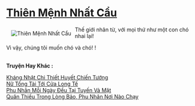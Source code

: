 <a href="https://truyentiki.com/thien-menh-nhat-cau.30773/" title="Thiên Mệnh Nhất Cẩu"><h1>Thiên Mệnh Nhất Cẩu</h1></a><div style="display:table"><img align="right" style="float: left; padding: 10px;" src="https://truyentiki.com/a/img/str/src/30773.jpg" alt="Thiên Mệnh Nhất Cẩu">Thế giới nhân từ, với mọi thứ như một con chó nhai lại! <p></p> Vì vậy, chúng tôi muốn chó và chó! !</div><p><br><b>Truyện Hay Khác :</b></p><a href="https://truyentiki.com/khang-nhat-chi-thiet-huyet-chien-tuong.30772/" alt="Kháng Nhật Chi Thiết Huyết Chiến Tướng">Kháng Nhật Chi Thiết Huyết Chiến Tướng</a><br/><a href="https://truyentiki.wordpress.com/2020/06/08/nu-tong-tai-toi-cua-long-te/" alt="Nữ Tổng Tài Tới Cửa Long Tế">Nữ Tổng Tài Tới Cửa Long Tế</a><br/><a href="https://github.com/nownovels/top500/tree/master/truyenhay/33843/" alt="Phu Nhân Mỗi Ngày Đều Tại Tuyến Vả Mặt">Phu Nhân Mỗi Ngày Đều Tại Tuyến Vả Mặt</a><br/><a href="https://github.com/nownovels/truyenhay/tree/master/truyenhay/30464/README.md" alt="Quân Thiếu Trong Lòng Bảo, Phu Nhân Nơi Nào Chạy">Quân Thiếu Trong Lòng Bảo, Phu Nhân Nơi Nào Chạy</a><br/>